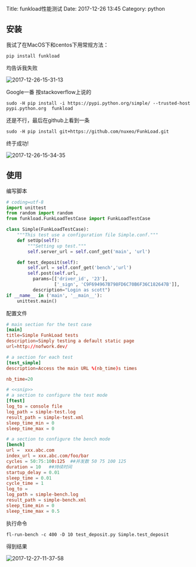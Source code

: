 Title: funkload性能测试
Date: 2017-12-26 13:45
Category: python

## 安装

我试了在MacOS下和centos下用常规方法：
```shell
pip install funkload
```
均告诉我失败


![2017-12-26-15-31-13](http://img.rc5j.cn/2017-12-26-15-31-13.png)

Google一番 按stackoverflow上说的

```shell
sudo -H pip install -i https://pypi.python.org/simple/ --trusted-host pypi.python.org  funkload
```
还是不行，最后在github上看到一条

```shell
sudo -H pip install git+https://github.com/nuxeo/FunkLoad.git
```
终于成功!

![2017-12-26-15-34-35](http://img.rc5j.cn/2017-12-26-15-34-35.png)

## 使用

编写脚本

```python
# coding=utf-8
import unittest
from random import random
from funkload.FunkLoadTestCase import FunkLoadTestCase

class Simple(FunkLoadTestCase):
    """This test use a configuration file Simple.conf."""
    def setUp(self):
        """Setting up test."""
        self.server_url = self.conf_get('main', 'url')

    def test_deposit(self):
        self.url = self.conf_get('bench','url')
        self.post(self.url,
          params=[['driver_id', '23'],
                  ['_sign', 'C9F694967B798FD6C70B6F36C182647B']],
          description="Login as scott")
if __name__ in ('main', '__main__'):
    unittest.main()
```

配置文件

```conf
# main section for the test case
[main]
title=Simple FunkLoad tests
description=Simply testing a default static page
url=http://nofwork.dev/

# a section for each test
[test_simple]
description=Access the main URL %(nb_time)s times

nb_time=20

# <<snip>>
# a section to configure the test mode
[ftest]
log_to = console file
log_path = simple-test.log
result_path = simple-test.xml
sleep_time_min = 0
sleep_time_max = 0

# a section to configure the bench mode
[bench]
url =  xxx.abc.com
index_url = xxx.abc.com/foo/bar
cycles = 50:75:100:125  ##并发数 50 75 100 125
duration = 10   ##持续时间
startup_delay = 0.01
sleep_time = 0.01
cycle_time = 1
log_to =
log_path = simple-bench.log
result_path = simple-bench.xml
sleep_time_min = 0
sleep_time_max = 0.5
```

执行命令

```shell
fl-run-bench -c 400 -D 10 test_deposit.py Simple.test_deposit
```

得到结果

![2017-12-27-11-37-58](http://img.rc5j.cn/2017-12-27-11-37-58.png)


